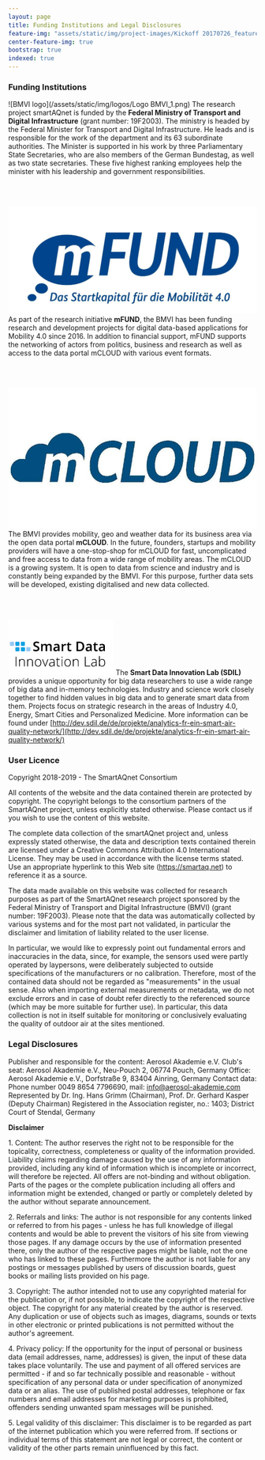 ```yaml
---
layout: page
title: Funding Institutions and Legal Disclosures
feature-img: "assets/static/img/project-images/Kickoff 20170726_featured_img.jpg"
center-feature-img: true
bootstrap: true
indexed: true
---
```


### Funding Institutions

![BMVI logo](/assets/static/img/logos/Logo BMVI_1.png)
The research project smartAQnet
is funded by the **Federal Ministry of Transport and Digital Infrastructure**
(grant number: 19F2003). The ministry is headed by the Federal Minister for
Transport and Digital Infrastructure. He leads and is responsible for the work
of the department and its 63 subordinate authorities. The Minister is supported
in his work by three Parliamentary State Secretaries, who are also members of
the German Bundestag, as well as two state secretaries. These five highest
ranking employees help the minister with his leadership and government
responsibilities.

<br><br>

![mFUND logo](/assets/static/img/logos/mfund-logo-download-resized.jpg)
As part of the research initiative **mFUND**, the BMVI has been funding research and
development projects for digital data-based applications for Mobility 4.0 since
2016. In addition to financial support, mFUND supports the networking of actors
from politics, business and research as well as access to the data portal mCLOUD
with various event formats.

<br><br>

![mCLOUD logo](/assets/static/img/logos/mcloud-logo.jpg)
The BMVI provides mobility, geo and weather data for its business area via the open data portal **mCLOUD**.
In the future, founders, startups and mobility providers will have a
one-stop-shop for mCLOUD for fast, uncomplicated and free access to data from a
wide range of mobility areas. The mCLOUD is a growing system. It is open to data
from science and industry and is constantly being expanded by the BMVI. For this
purpose, further data sets will be developed, existing digitalised and new data
collected.

<br><br>

![Smart Data Innovation Lab logo](/assets/static/img/logos/sdil-logo.png)
The **Smart Data Innovation Lab (SDIL)** provides a unique opportunity for big data
researchers to use a wide range of big data and in-memory technologies. Industry
and science work closely together to find hidden values ​​in big data and to
generate smart data from them. Projects focus on strategic research in the areas
of Industry 4.0, Energy, Smart Cities and Personalized Medicine. More
information can be found
under [http://dev.sdil.de/de/projekte/analytics-fr-ein-smart-air-quality-network/](http://dev.sdil.de/de/projekte/analytics-fr-ein-smart-air-quality-network/)

### User Licence 

Copyright 2018-2019 - The SmartAQnet Consortium

All contents of the website and the data contained therein are protected by copyright. The copyright belongs to the consortium partners of the SmartAQnet project, unless explicitly stated otherwise.  Please contact us if you wish to use the content of this website.

The complete data collection of the smartAQnet project and, unless expressly stated otherwise, the data and description texts contained therein are licensed under a Creative Commons Attribution 4.0 International License. They may be used in accordance with the license terms stated. Use an appropriate hyperlink to this Web site (https://smartaq.net) to reference it as a source.

The data made available on this website was collected for research purposes as part of the SmartAQnet research project sponsored by the Federal Ministry of Transport and Digital Infrastructure (BMVI) (grant number: 19F2003). Please note that the data was automatically collected by various systems and for the most part not validated, in particular the disclaimer and limitation of liability related to the user license.

In particular, we would like to expressly point out fundamental errors and inaccuracies in the data, since, for example, the sensors used were partly operated by laypersons, were deliberately subjected to outside specifications of the manufacturers or no calibration. Therefore, most of the contained data should not be regarded as "measurements" in the usual sense. Also when importing external measurements or metadata, we do not exclude errors and in case of doubt refer directly to the referenced source (which may be more suitable for further use). In particular, this data collection is not in itself suitable for monitoring or conclusively evaluating the quality of outdoor air at the sites mentioned.
### Legal Disclosures

Publisher and responsible for the content: Aerosol Akademie e.V.
Club's seat: Aerosol Akademie e.V., Neu-Pouch 2, 06774 Pouch, Germany
Office: Aerosol Akademie e.V., Dorfstraße 9, 83404 Ainring, Germany
Contact data: Phone number 0049 8654 7796690, mail: info@aerosol-akademie.com
Represented by Dr. Ing. Hans Grimm (Chairman), Prof. Dr. Gerhard Kasper (Deputy Chairman)
Registered in the Association register, no.: 1403; District Court of Stendal, Germany
  
**Disclaimer**

1\. Content: The author reserves the right not to be responsible for the
topicality, correctness, completeness or quality of the information provided.
Liability claims regarding damage caused by the use of any information provided,
including any kind of information which is incomplete or incorrect, will
therefore be rejected. All offers are not-binding and without obligation. Parts
of the pages or the complete publication including all offers and information
might be extended, changed or partly or completely deleted by the author without
separate announcement.

2\. Referrals and links: The author is not responsible for any contents linked
or referred to from his pages - unless he has full knowledge of illegal contents
and would be able to prevent the visitors of his site from viewing those pages.
If any damage occurs by the use of information presented there, only the author
of the respective pages might be liable, not the one who has linked to these
pages. Furthermore the author is not liable for any postings or messages
published by users of discussion boards, guest books or mailing lists provided
on his page.

3\. Copyright: The author intended not to use any copyrighted material for the
publication or, if not possible, to indicate the copyright of the respective
object. The copyright for any material created by the author is reserved. Any
duplication or use of objects such as images, diagrams, sounds or texts in other
electronic or printed publications is not permitted without the author's
agreement.

4\. Privacy policy: If the opportunity for the input of personal or business
data (email addresses, name, addresses) is given, the input of these data takes
place voluntarily. The use and payment of all offered services are permitted -
if and so far technically possible and reasonable - without specification of any
personal data or under specification of anonymized data or an alias. The use of
published postal addresses, telephone or fax numbers and email addresses for
marketing purposes is prohibited, offenders sending unwanted spam messages will
be punished.

5\. Legal validity of this disclaimer: This disclaimer is to be regarded as part
of the internet publication which you were referred from. If sections or
individual terms of this statement are not legal or correct, the content or
validity of the other parts remain uninfluenced by this fact.

<style>
.post-content img{
    max-width: 300px;
    float: left;
    margin: 20px;
    margin-top: 0;
    padding: 0;
}
br{
    clear: both;
}
</style>

